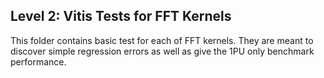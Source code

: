 ## Level 2: Vitis Tests for FFT Kernels

This folder contains basic test for each of FFT kernels. They are meant to discover simple regression errors as well as give the 1PU only benchmark performance.
